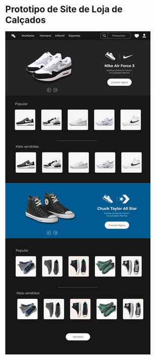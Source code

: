 # Prototipo de Site de Loja de Calçados

<a href="https://www.figma.com/file/GhVQztrkNKVLiQ0QMBqqBP/Prot%C3%B3tipo-site-de-Loja-de-Cal%C3%A7ados?type=design&node-id=1%3A2&mode=design&t=Es0YEiZo9N1eNZNE-1"> <img src="Home.png"> </a>
